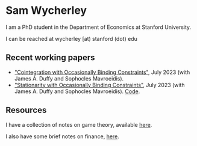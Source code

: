 # Sam Wycherley

I am a PhD student in the Department of Economics at Stanford University.

I can be reached at wycherley [at) stanford (dot) edu

## Recent working papers
- ["Cointegration with Occasionally Binding Constraints"](https://arxiv.org/abs/2211.09604), July 2023 (with James A. Duffy and Sophocles Mavroeidis).
- ["Stationarity with Occasionally Binding Constraints"](https://arxiv.org/abs/2307.06190), July 2023 (with James A. Duffy and Sophocles Mavroeidis). [Code](https://github.com/samwycherley/ThresholdStability.jl).

## Resources
I have a collection of notes on game theory, available [here](https://github.com/samwycherley/theory-notes).

I also have some brief notes on finance, [here](https://github.com/samwycherley/finance-notes).
